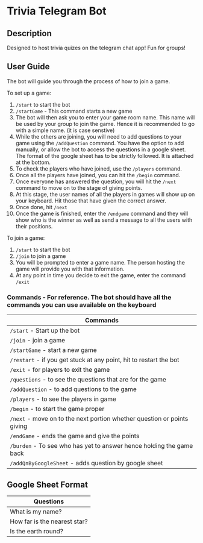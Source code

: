 # Trivia Telegram Bot

## Description

Designed to host trivia quizes on the telegram chat app! Fun for groups!

## User Guide

The bot will guide you through the process of how to join a game.

To set up a game:

1. `/start` to start the bot
2. `/startGame` - This command starts a new game
3. The bot will then ask you to enter your game room name. This name will be used by your group to join the game. Hence it is recommended to go with a simple name. (it is case senstive)
4. While the others are joining, you will need to add questions to your game using the `/addQuestion` command. You have the option to add manually, or allow the bot to access the questions in a google sheet. The format of the google sheet has to be strictly followed. It is attached at the bottom.
5. To check the players who have joined, use the `/players` command.
6. Once all the players have joined, you can hit the `/begin` command.
7. Once everyone has answered the question, you will hit the `/next` command to move on to the stage of giving points.
8. At this stage, the user names of all the players in games will show up on your keyboard. Hit those that have given the correct answer.
9. Once done, hit `/next`
10. Once the game is finished, enter the `/endgame` command and they will show who is the winner as well as send a message to all the users with their positions.

To join a game:

1. `/start` to start the bot
2. `/join` to join a game
3. You will be prompted to enter a game name. The person hosting the game will provide you with that information.
4. At any point in time you decide to exit the game, enter the command `/exit`

### Commands - For reference. The bot should have all the commands you can use available on the keyboard

| Commands                                                                |
| ----------------------------------------------------------------------- |
| `/start` - Start up the bot                                             |
| `/join` - join a game                                                   |
| `/startGame` - start a new game                                         |
| `/restart` - if you get stuck at any point, hit to restart the bot      |
| `/exit` - for players to exit the game                                  |
| `/questions` - to see the questions that are for the game               |
| `/addQuestion` - to add questions to the game                           |
| `/players` - to see the players in game                                 |
| `/begin` - to start the game proper                                     |
| `/next` - move on to the next portion whether question or points giving |
| `/endGame` - ends the game and give the points                          |
| `/burden` - To see who has yet to answer hence holding the game back    |
| `/addQnByGoogleSheet` - adds question by google sheet                   |

## Google Sheet Format

| Questions                    |
| ---------------------------- |
| What is my name?             |
| How far is the nearest star? |
| Is the earth round?          |
